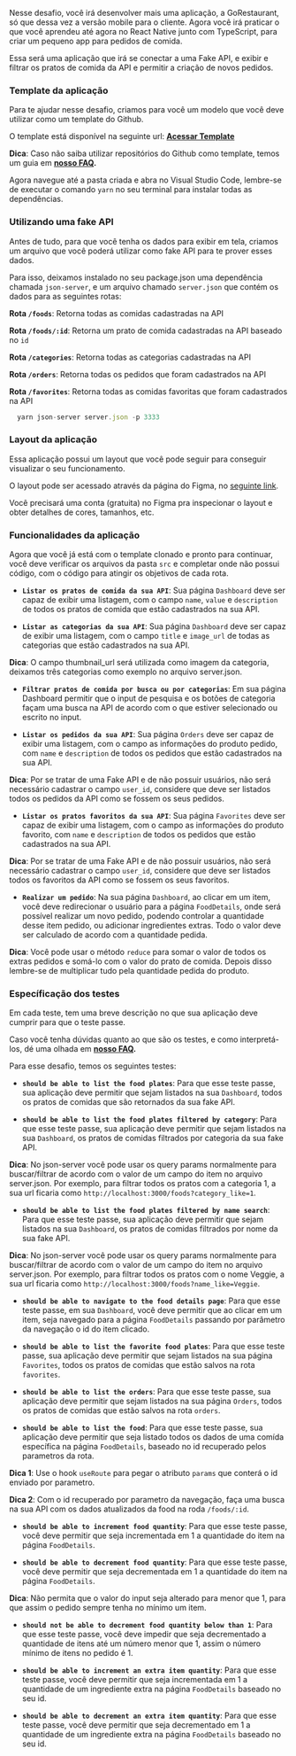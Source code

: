 Nesse desafio, você irá desenvolver mais uma aplicação, a GoRestaurant, só que dessa vez a versão mobile para o cliente. Agora você irá praticar o que você aprendeu até agora no React Native junto com TypeScript, para criar um pequeno app para pedidos de comida.

Essa será uma aplicação que irá se conectar a uma Fake API, e exibir e filtrar os pratos de comida da API e permitir a criação de novos pedidos.

### Template da aplicação

Para te ajudar nesse desafio, criamos para você um modelo que você deve utilizar como um template do Github.

O template está disponível na seguinte url: **[Acessar Template](https://github.com/Rocketseat/gostack-template-react-native-delivery)**

**Dica**: Caso não saiba utilizar repositórios do Github como template, temos um guia em **[nosso FAQ](https://github.com/Rocketseat/bootcamp-gostack-desafios/tree/master/faq-desafios).**

Agora navegue até a pasta criada e abra no Visual Studio Code, lembre-se de executar o comando `yarn` no seu terminal para instalar todas as dependências.

### Utilizando uma fake API

Antes de tudo, para que você tenha os dados para exibir em tela, criamos um arquivo que você poderá utilizar como fake API para te prover esses dados.

Para isso, deixamos instalado no seu package.json uma dependência chamada `json-server`, e um arquivo chamado `server.json` que contém os dados para as seguintes rotas:

**Rota `/foods`**: Retorna todas as comidas cadastradas na API

**Rota `/foods/:id`**: Retorna um prato de comida cadastradas na API baseado no `id`

**Rota `/categories`**: Retorna todas as categorias cadastradas na API

**Rota `/orders`**: Retorna todas os pedidos que foram cadastrados na API

**Rota `/favorites`**: Retorna todas as comidas favoritas que foram cadastrados na API

```js
  yarn json-server server.json -p 3333
```

### Layout da aplicação

Essa aplicação possui um layout que você pode seguir para conseguir visualizar o seu funcionamento.

O layout pode ser acessado através da página do Figma, no [seguinte link](https://www.figma.com/file/cHzfYrUBgdzp1XrRuUpggk/GoRestaurant-Mobile?node-id=1603%3A448).

Você precisará uma conta (gratuita) no Figma pra inspecionar o layout e obter detalhes de cores, tamanhos, etc.

### Funcionalidades da aplicação

Agora que você já está com o template clonado e pronto para continuar, você deve verificar os arquivos da pasta `src` e completar onde não possui código, com o código para atingir os objetivos de cada rota.

- **`Listar os pratos de comida da sua API`**: Sua página `Dashboard` deve ser capaz de exibir uma listagem, com o campo `name`, `value` e  `description` de todos os pratos de comida que estão cadastrados na sua API.

- **`Listar as categorias da sua API`**: Sua página `Dashboard` deve ser capaz de exibir uma listagem, com o campo `title` e `image_url` de todas as categorias que estão cadastrados na sua API.

**Dica**: O campo thumbnail_url será utilizada como imagem da categoria, deixamos três categorias como exemplo no arquivo server.json.

- **`Filtrar pratos de comida por busca ou por categorias`**: Em sua página Dashboard permitir que o input de pesquisa e os botões de categoria façam uma busca na API de acordo com o que estiver selecionado ou escrito no input.

- **`Listar os pedidos da sua API`**: Sua página `Orders` deve ser capaz de exibir uma listagem, com o campo as informações do produto pedido, com `name` e `description` de todos os pedidos que estão cadastrados na sua API.

**Dica**: Por se tratar de uma Fake API e de não possuir usuários, não será necessário cadastrar o campo `user_id`, considere que deve ser listados todos os pedidos da API como se fossem os seus pedidos.

- **`Listar os pratos favoritos da sua API`**: Sua página `Favorites` deve ser capaz de exibir uma listagem, com o campo as informações do produto favorito, com `name` e `description` de todos os pedidos que estão cadastrados na sua API.

**Dica**: Por se tratar de uma Fake API e de não possuir usuários, não será necessário cadastrar o campo `user_id`, considere que deve ser listados todos os favoritos da API como se fossem os seus favoritos.

- **`Realizar um pedido`**: Na sua página `Dashboard`, ao clicar em um item, você deve redirecionar o usuário para a página `FoodDetails`, onde será possível realizar um novo pedido, podendo controlar a quantidade desse item pedido, ou adicionar ingredientes extras. Todo o valor deve ser calculado de acordo com a quantidade pedida.

**Dica**: Você pode usar o método `reduce` para somar o valor de todos os extras pedidos e somá-lo com o valor do prato de comida. Depois disso lembre-se de multiplicar tudo pela quantidade pedida do produto.

### Específicação dos testes

Em cada teste, tem uma breve descrição no que sua aplicação deve cumprir para que o teste passe.

Caso você tenha dúvidas quanto ao que são os testes, e como interpretá-los, dé uma olhada em **[nosso FAQ](https://github.com/Rocketseat/bootcamp-gostack-desafios/tree/master/faq-desafios).**

Para esse desafio, temos os seguintes testes:

- **`should be able to list the food plates`**: Para que esse teste passe, sua aplicação deve permitir que sejam listados na sua `Dashboard`, todos os pratos de comidas que são retornados da sua fake API.

- **`should be able to list the food plates filtered by category`**: Para que esse teste passe, sua aplicação deve permitir que sejam listados na sua `Dashboard`, os pratos de comidas filtrados por categoria da sua fake API.

**Dica**: No json-server você pode usar os query params normalmente para buscar/filtrar de acordo com o valor de um campo do item no arquivo server.json. Por exemplo, para filtrar todos os pratos com a categoria 1, a sua url ficaria como `http://localhost:3000/foods?category_like=1`.

- **`should be able to list the food plates filtered by name search`**:  Para que esse teste passe, sua aplicação deve permitir que sejam listados na sua `Dashboard`, os pratos de comidas filtrados por nome da sua fake API.

**Dica**: No json-server você pode usar os query params normalmente para buscar/filtrar de acordo com o valor de um campo do item no arquivo server.json. Por exemplo, para filtrar todos os pratos com o nome Veggie, a sua url ficaria como `http://localhost:3000/foods?name_like=Veggie`.

- **`should be able to navigate to the food details page`**: Para que esse teste passe, em sua `Dashboard`, você deve permitir que ao clicar em um item, seja navegado para a página `FoodDetails` passando por parâmetro da navegação o id do item clicado.

- **`should be able to list the favorite food plates`**: Para que esse teste passe, sua aplicação deve permitir que sejam listados na sua página `Favorites`, todos os pratos de comidas que estão salvos na rota `favorites`.

- **`should be able to list the orders`**: Para que esse teste passe, sua aplicação deve permitir que sejam listados na sua página `Orders`, todos os pratos de comidas que estão salvos na rota `orders`.

- **`should be able to list the food`**: Para que esse teste passe, sua aplicação deve permitir que seja listado todos os dados de uma comída específica na página `FoodDetails`, baseado no id recuperado pelos parametros da rota.

**Dica 1**: Use o hook `useRoute` para pegar o atributo `params` que conterá o id enviado por parametro.

**Dica 2**: Com o id recuperado por parametro da navegação, faça uma busca na sua API com os dados atualizados da food na roda `/foods/:id`.

- **`should be able to increment food quantity`**: Para que esse teste passe, você deve permitir que seja incrementada em 1 a quantidade do item na página `FoodDetails`.

- **`should be able to decrement food quantity`**: Para que esse teste passe, você deve permitir que seja decrementada em 1 a quantidade do item na página `FoodDetails`.

**Dica**: Não permita que o valor do input seja alterado para menor que 1, para que assim o pedido sempre tenha no mínimo um item.

- **`should not be able to decrement food quantity below than 1`**: Para que esse teste passe, você deve impedir que seja decrementado a quantidade de itens até um número menor que 1, assim o número mínimo de itens no pedido é 1.

- **`should be able to increment an extra item quantity`**: Para que esse teste passe, você deve permitir que seja incrementada em 1 a quantidade de um ingrediente extra na página `FoodDetails` baseado no seu id.

- **`should be able to decrement an extra item quantity`**: Para que esse teste passe, você deve permitir que seja decrementado em 1 a quantidade de um ingrediente extra na página `FoodDetails` baseado no seu id.
